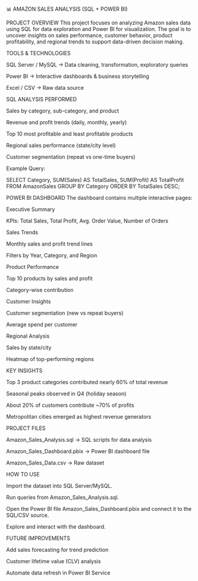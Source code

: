 📊 AMAZON SALES ANALYSIS (SQL + POWER BI)

PROJECT OVERVIEW
This project focuses on analyzing Amazon sales data using SQL for data exploration and Power BI for visualization.
The goal is to uncover insights on sales performance, customer behavior, product profitability, and regional trends to support data-driven decision making.

TOOLS & TECHNOLOGIES

SQL Server / MySQL → Data cleaning, transformation, exploratory queries

Power BI → Interactive dashboards & business storytelling

Excel / CSV → Raw data source

SQL ANALYSIS PERFORMED

Sales by category, sub-category, and product

Revenue and profit trends (daily, monthly, yearly)

Top 10 most profitable and least profitable products

Regional sales performance (state/city level)

Customer segmentation (repeat vs one-time buyers)

Example Query:

SELECT Category, SUM(Sales) AS TotalSales, SUM(Profit) AS TotalProfit
FROM AmazonSales
GROUP BY Category
ORDER BY TotalSales DESC;


POWER BI DASHBOARD
The dashboard contains multiple interactive pages:

Executive Summary

KPIs: Total Sales, Total Profit, Avg. Order Value, Number of Orders

Sales Trends

Monthly sales and profit trend lines

Filters by Year, Category, and Region

Product Performance

Top 10 products by sales and profit

Category-wise contribution

Customer Insights

Customer segmentation (new vs repeat buyers)

Average spend per customer

Regional Analysis

Sales by state/city

Heatmap of top-performing regions

KEY INSIGHTS

Top 3 product categories contributed nearly 60% of total revenue

Seasonal peaks observed in Q4 (holiday season)

About 20% of customers contribute ~70% of profits

Metropolitan cities emerged as highest revenue generators

PROJECT FILES

Amazon_Sales_Analysis.sql → SQL scripts for data analysis

Amazon_Sales_Dashboard.pbix → Power BI dashboard file

Amazon_Sales_Data.csv → Raw dataset

HOW TO USE

Import the dataset into SQL Server/MySQL.

Run queries from Amazon_Sales_Analysis.sql.

Open the Power BI file Amazon_Sales_Dashboard.pbix and connect it to the SQL/CSV source.

Explore and interact with the dashboard.

FUTURE IMPROVEMENTS

Add sales forecasting for trend prediction

Customer lifetime value (CLV) analysis

Automate data refresh in Power BI Service